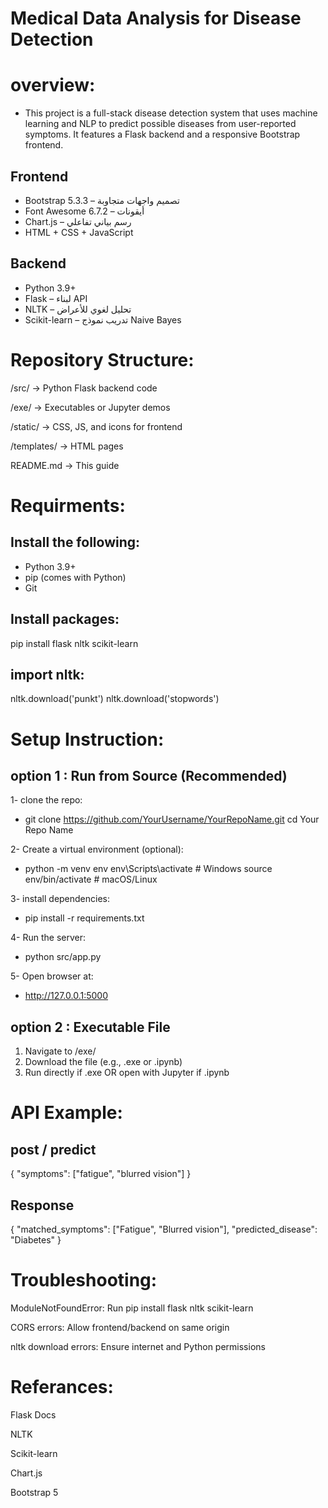 # Medical Data Analysis for Disease Detection
# overview:
  - This project is a full-stack disease detection system that uses machine learning and NLP to predict possible diseases from user-reported symptoms.
    It features a Flask backend and a responsive Bootstrap frontend.

  ## Frontend
  - Bootstrap 5.3.3 – تصميم واجهات متجاوبة  
  - Font Awesome 6.7.2 – أيقونات  
  - Chart.js – رسم بياني تفاعلي  
  - HTML + CSS + JavaScript
 ## Backend
  - Python 3.9+
  - Flask – لبناء API
  - NLTK – تحليل لغوي للأعراض
  - Scikit-learn – تدريب نموذج Naive Bayes

# Repository Structure:  
 /src/         → Python Flask backend code
 
 /exe/         → Executables or Jupyter demos 
 
 /static/      → CSS, JS, and icons for frontend
 
 /templates/   → HTML pages
 
 README.md     → This guide

# Requirments: 
 ## Install the following:
  - Python 3.9+
  - pip (comes with Python)
  - Git

 ## Install packages:
  pip install flask nltk scikit-learn

 ## import nltk:
  nltk.download('punkt')
  nltk.download('stopwords')

# Setup Instruction:
 ## option 1 : Run from Source (Recommended)
 
  1- clone the repo:
  
  - git clone 
  https://github.com/YourUsername/YourRepoName.git
  cd Your Repo Name

  2- Create a virtual environment (optional):
  
  - python -m venv env
  env\Scripts\activate      # Windows
  source env/bin/activate   # macOS/Linux

  3- install dependencies:
  
  - pip install -r requirements.txt

  4- Run the server:
  
  - python src/app.py

  5- Open browser at:
  
  - http://127.0.0.1:5000

 ## option 2 : Executable File  

 1. Navigate to /exe/
 2. Download the file (e.g., .exe or .ipynb)
 3. Run directly if .exe OR open with Jupyter if .ipynb

# API Example: 

 ## post / predict
 {
  "symptoms": ["fatigue", "blurred vision"]
 }

 ## Response
 {
  "matched_symptoms": ["Fatigue", "Blurred vision"],
  "predicted_disease": "Diabetes"
 }

# Troubleshooting:

 ModuleNotFoundError: Run pip install flask nltk scikit-learn

 CORS errors: Allow frontend/backend on same origin

 nltk download errors: Ensure internet and Python permissions

# Referances:

 Flask Docs

 NLTK

 Scikit-learn

 Chart.js

 Bootstrap 5



